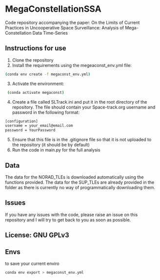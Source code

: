 # MegaConstellationSSA
Code repository accompanying the paper: On the Limits of Current Practices in Uncooperative Space Surveillance: Analysis of Mega-Constellation Data Time-Series

## Instructions for use
1. Clone the repository
2. Install the requirements using the megeaconst_env.yml file:
``` bash
(conda env create -f megaconst_env.yml)
```
3. Activate the environment:
``` bash
 (conda activate megaconst)
```
4. Create a file called SLTrack.ini and put it in the root directory of the repository. The file should contain your Space-track.org username and password in the following format:
``` bash
[configuration]
username = your_email@email.com
password = YourPassword
```
5. Ensure that this file is in the .gitignore file so that it is not uploaded to the repository (it should be by default)
6. Run the code in main.py for the full analysis

## Data
The data for the NORAD_TLEs is downloaded automatically using the functions provided.
The data for the SUP_TLEs are already provided in the folder as there is currently no way of programmatically downloading them.

## Issues
If you have any issues with the code, please raise an issue on this repository and I will try to get back to you as soon as possible.

## License: GNU GPLv3

## Envs
to save your current enviro
``` bash
conda env export > megaconst_env.yml
```